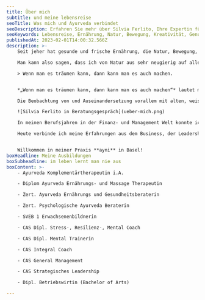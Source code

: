 ```yaml
---
title: Über mich
subtitle: und meine lebensreise
seoTitle: Was mich und Ayurveda verbindet
seoDescription: Erfahren Sie mehr über Silvia Ferlito, Ihre Expertin für Ayurveda, Beratung und Coaching bei ayni in Basel. Mit einer Mischung aus betriebswirtschaftlicher Erfahrung und tiefem Verständnis für Ayurveda bietet Silvia individuelle Lösungen für Ihr Wohlbefinden. Ihr Motto - Wenn man es träumen kann, dann kann man es auch machen.
seoKeywords: Lebensreise, Ernährung, Natur, Bewegung, Kreativität, Genuss, Kultur, Management, Ayurveda, Beratung
publishedAt: 2023-02-01T14:00:32.566Z
description: >-
    Seit jeher hat gesunde und frische Ernährung, die Natur, Bewegung, Kreativität und Genuss einen grossen Stellenwert in meinem Leben. Da ich in zwei Kulturkreisen aufgewachsen bin, gilt meine Faszination auch anderen fremden und alten Kulturen. Dank betriebswirtschaftlicher Ausbildung und 20 Jahren Berufstätigkeit in der pharmazeutischen Industrie sind mir auch Management Themen und Zahlen nicht fremd.

    Man kann also sagen, dass ich von Natur aus sehr neugierig auf alles bin. Eine zielstrebige Macherin bin ich ebenfalls, die aber auch von weit entfernten Orten träumen, sich in Kreativität verlieren und viel lachen kann!

    > Wenn man es träumen kann, dann kann man es auch machen.


    *„Wenn man es träumen kann, dann kann man es auch machen“* lautet mein Motto und so durften sich die unterschiedlichsten Träume verwirklichen. Ich ging auf viele Reisen, hatte wundervolle Begegnungen, machte wundervolle Entdeckungen und auch schwierige Erfahrungen.

    Die Beobachtung von und Auseinandersetzung vorallem mit alten, weisen Menschen, ihrer Art die Welt zu sehen und in Balance mit dem Leben zu tanzen gab mir die Möglichkeit aus ihrer Tradition zu lernen. Der Impuls war entstanden mehr über Ganzheitlichkeit, Fähigkeiten Entwicklung, mentale Prozesse und Ayurveda zu lernen.

    ![Silvia Ferlito in Beratungsgespräch](ueber-mich.png)

    In meinen Berufsjahren in der Finanz- und Management Welt konnte ich viel gelerntes in der täglichen Arbeit ergänzen und einsetzen. Eine Reorganisation im Unternehmen, meine Gesundheit und persönliche Schicksalsschläge waren schliesslich der Auslöser für einen neuen, ganz persönlichen Berufungsweg.

    Heute verbinde ich meine Erfahrungen aus dem Business, der Leadership Entwicklung, dem Coaching, den Stress und Resilienz Themen, dem Mentaltraining und der psychologischen Beratung in einem integrativen Ansatz mit der Ayurveda Lehre.


    Willkommen in meiner Praxis **ayni** in Basel!
boxHeadline: Meine Ausbildungen
boxSubheadline: im leben lernt man nie aus
boxContent: >-
    - Ayurveda Komplementärtherapeutin i.A.

    - Diplom Ayurveda Ernährungs- und Massage Therapeutin

    - Zert. Ayurveda Ernährungs und Gesundheitsberaterin

    - Zert. Psychologische Ayurveda Beraterin

    - SVEB 1 Erwachsenenbildnerin

    - CAS Dipl. Stress-, Resilienz-, Mental Coach

    - CAS Dipl. Mental Trainerin

    - CAS Integral Coach

    - CAS General Management

    - CAS Strategisches Leadership

    - Dipl. Betriebswirtin (Bachelor of Arts)

---
```

